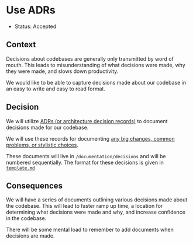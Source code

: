 # Use ADRs

- Status: Accepted

## Context

Decisions about codebases are generally only transmitted by word of mouth. This leads to misunderstanding of what decisions were made, why they were made, and slows down productivity.

We would like to be able to capture decisions made about our codebase in an easy to write and easy to read format.

## Decision

We will utilize [ADRs (or architecture decision records)](https://www.cognitect.com/blog/2011/11/15/documenting-architecture-decisions) to document decisions made for our codebase.

We will use these records for documenting [any big changes, common problems, or stylistic choices](https://engineering.atspotify.com/2020/04/14/when-should-i-write-an-architecture-decision-record/).

These documents will live in `/documentation/decisions` and will be numbered sequentially. The format for these decisions is given in [`template.md`](template.md)

## Consequences

We will have a series of documents outlining various decisions made about the codebase. This will lead to faster ramp up time, a location for determining what decisions were made and why, and increase confidence in the codebase.

There will be some mental load to remember to add documents when decisions are made.
